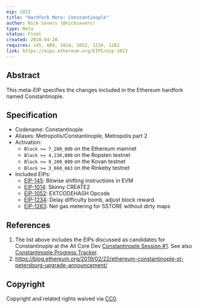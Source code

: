 ```yaml
---
eip: 1013
title: "Hardfork Meta: Constantinople"
author: Nick Savers (@nicksavers)
type: Meta
status: Final
created: 2018-04-20
requires: 145, 609, 1014, 1052, 1234, 1283
link: https://eips.ethereum.org/EIPS/eip-1013
---
```


## Abstract

This meta-EIP specifies the changes included in the Ethereum hardfork named Constantinople.

## Specification

- Codename: Constantinople
- Aliases: Metropolis/Constantinople, Metropolis part 2
- Activation:
  - `Block >= 7_280_000` on the Ethereum mainnet
  - `Block >= 4,230,000` on the Ropsten testnet
  - `Block >= 9_200_000` on the Kovan testnet
  - `Block >= 3_660_663` on the Rinkeby testnet
- Included EIPs:
  - [EIP-145](./eip-145.md): Bitwise shifting instructions in EVM
  - [EIP-1014](./eip-1014.md): Skinny CREATE2
  - [EIP-1052](./eip-1052.md): EXTCODEHASH Opcode
  - [EIP-1234](./eip-1234.md): Delay difficulty bomb, adjust block reward
  - [EIP-1283](./eip-1283.md): Net gas metering for SSTORE without dirty maps

## References

1. The list above includes the EIPs discussed as candidates for Constantinople at the All Core Dev [Constantinople Session #1](https://github.com/ethereum/pm/issues/55). See also [Constantinople Progress Tracker](https://github.com/ethereum/pm/wiki/Constantinople-Progress-Tracker).
2. https://blog.ethereum.org/2019/02/22/ethereum-constantinople-st-petersburg-upgrade-announcement/

## Copyright

Copyright and related rights waived via [CC0](https://creativecommons.org/publicdomain/zero/1.0/).